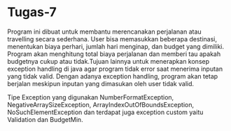 # Tugas-7
Program ini dibuat untuk membantu merencanakan perjalanan atau travelling secara sederhana. User bisa memasukkan beberapa destinasi, menentukan biaya perhari, jumlah hari menginap, dan budget yang dimiliki. Program akan menghitung total biaya perjalanan dan memberi tau apakah budgetnya cukup atau tidak.Tujuan lainnya untuk menerapkan konsep exception handling di java agar program tidak error saat menerima inputan yang tidak valid. Dengan adanya exception handling, program akan tetap berjalan meskipun inputan yang dimasukan oleh user tidak valid.

Tipe Exception yang digunakan NumberFormatException, NegativeArraySizeException, ArrayIndexOutOfBoundsException, NoSuchElementException dan terdapat juga exception custom yaitu Validation dan BudgetMin.

